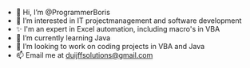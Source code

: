 - 👋 Hi, I’m @ProgrammerBoris
- 👀 I’m interested in IT projectmanagement and software development
- ✨ I'm an expert in Excel automation, including macro's in VBA
- 🌱 I’m currently learning Java
- 💞️ I’m looking to work on coding projects in VBA and Java
- 📫 Email me at duijffsolutions@gmail.com
